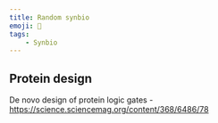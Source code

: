 ```yaml
---
title: Random synbio
emoji: 🧬
tags:
    - Synbio
---
```


## Protein design
De novo design of protein logic gates
    - https://science.sciencemag.org/content/368/6486/78
